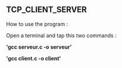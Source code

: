 ## TCP_CLIENT_SERVER

How to use the program : 

Open a terminal and tap this two commands : 

**'gcc serveur.c -o serveur'**

**'gcc client.c -o client'**
